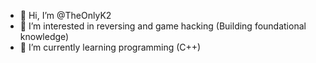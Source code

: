 - 👋 Hi, I’m @TheOnlyK2
- 👀 I’m interested in reversing and game hacking (Building foundational knowledge)
- 🌱 I’m currently learning programming (C++)
